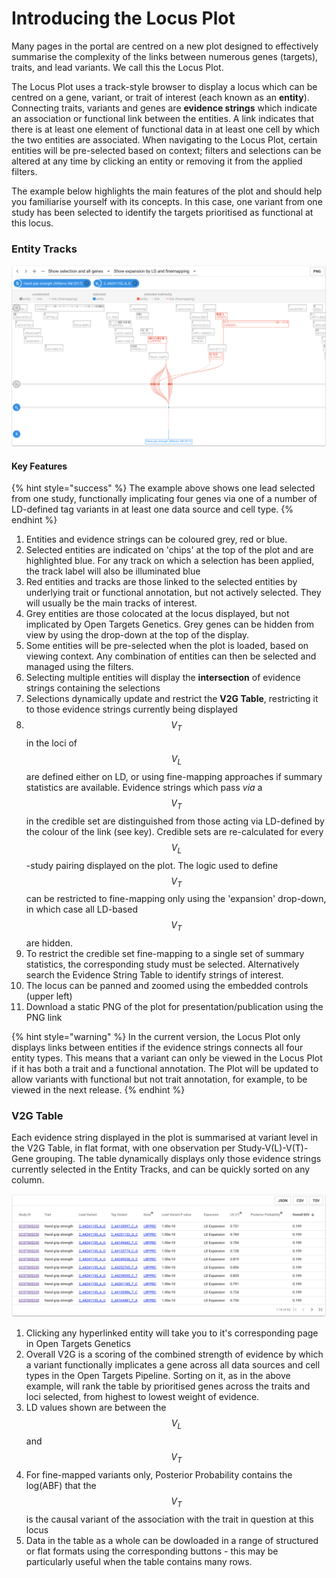 # Introducing the Locus Plot

Many pages in the portal are centred on a new plot designed to effectively summarise the complexity of the links between numerous genes \(targets\), traits, and lead variants. We call this the Locus Plot.  

The Locus Plot uses a track-style browser to display a locus which can be centred on a gene, variant, or trait of interest \(each known as an **entity**\).  Connecting traits, variants and genes are **evidence strings** which indicate an association or functional link between the entities. A link indicates that there is at least one element of functional data in at least one cell by which the two entities are associated. When navigating to the Locus Plot, certain entities will be pre-selected based on context; filters and selections can be altered at any time by clicking an entity or removing it from the applied filters.  

The example below highlights the main features of the plot and should help you familiarise yourself with its concepts. In this case, one variant from one study has been selected to identify the targets prioritised as functional at this locus.

### Entity Tracks

![The plot contains four entity tracks - study, lead variant, tag variant, and gene. ](../.gitbook/assets/screen-shot-2018-10-02-at-10.35.55.png)

#### Key Features

{% hint style="success" %}
The example above shows one lead selected from one study, functionally implicating four genes via one of a number of LD-defined tag variants in at least one data source and cell type.
{% endhint %}

1. Entities and evidence strings can be coloured grey, red or blue.  
2. Selected entities are indicated on 'chips' at the top of the plot and are highlighted blue. For any track on which a selection has been applied, the track label will also be illuminated blue
3. Red entities and tracks are those linked to the selected entities by underlying trait or functional annotation, but not actively selected. They will usually be the main tracks of interest.  
4. Grey entities are those colocated at the locus displayed, but not implicated by Open Targets Genetics. Grey genes can be hidden from view by using the drop-down at the top of the display.
5. Some entities will be pre-selected when the plot is loaded, based on viewing context. Any combination of entities can then be selected and managed using the filters.
6. Selecting multiple entities will display the **intersection** of evidence strings containing the selections
7. Selections dynamically update and restrict the **V2G Table**, restricting it to those evidence strings currently being displayed
8. $$V_T$$ in the loci of $$V_L$$ are defined either on LD, or using fine-mapping approaches if summary statistics are available. Evidence strings which pass _via_ a $$V_T$$ in the credible set are distinguished from those acting via LD-defined  by the colour of the link \(see key\).  Credible sets are re-calculated for every $$V_L $$ -study pairing displayed on the plot.  The logic used to define $$V_T $$ can be restricted to fine-mapping only using the 'expansion' drop-down, in which case all LD-based $$V_T$$ are hidden.
9. To restrict the credible set fine-mapping to a single set of summary statistics, the corresponding study must be selected. Alternatively search the Evidence String Table to identify strings of interest.
10. The locus can be panned and zoomed using the embedded controls \(upper left\)
11. Download a static PNG of the plot for presentation/publication using the PNG link 

{% hint style="warning" %}
In the current version, the Locus Plot only displays links between entities if the evidence strings connects all four entity types.  This means that a variant can only be viewed in the Locus Plot if it has both a trait and a functional annotation.  The Plot will be updated to allow variants with functional but not trait annotation, for example, to be viewed in the next release.
{% endhint %}

### V2G Table

Each evidence string displayed in the plot is summarised at variant level in the V2G Table, in flat format, with one observation per Study-V\(L\)-V\(T\)-Gene grouping. The table dynamically displays only those evidence strings currently selected in the Entity Tracks, and can be quickly sorted on any column.

![](../.gitbook/assets/screen-shot-2018-10-02-at-12.14.06.png)

1. Clicking any hyperlinked entity will take you to it's corresponding page in Open Targets Genetics
2. Overall V2G is a scoring of the combined strength of evidence by which a variant functionally implicates a gene across all data sources and cell types in the Open Targets Pipeline.  Sorting on it, as in the above example, will rank the table by prioritised genes across the traits and loci selected, from highest to lowest weight of evidence.
3. LD values shown are between the $$V_L$$ and $$V_T$$ 
4. For fine-mapped variants only, Posterior Probability contains the log\(ABF\) that the $$V_T$$ is the causal variant of the association with the trait in question at this locus 
5. Data in the table as a whole can be dowloaded in a range of structured or flat formats using the corresponding buttons - this may be particularly useful when the table contains many rows.

